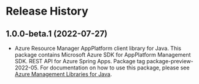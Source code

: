 # Release History

## 1.0.0-beta.1 (2022-07-27)

- Azure Resource Manager AppPlatform client library for Java. This package contains Microsoft Azure SDK for AppPlatform Management SDK. REST API for Azure Spring Apps. Package tag package-preview-2022-05. For documentation on how to use this package, please see [Azure Management Libraries for Java](https://aka.ms/azsdk/java/mgmt).
